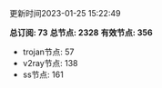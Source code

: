 更新时间2023-01-25 15:22:49

**总订阅: 73**
**总节点: 2328**
**有效节点: 356**
- trojan节点: 57
- v2ray节点: 138
- ss节点: 161
